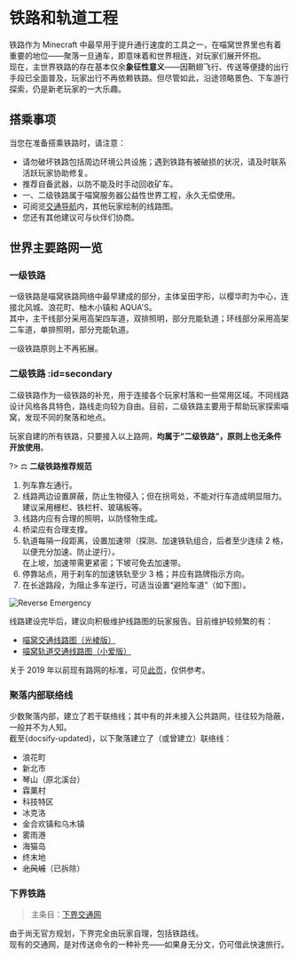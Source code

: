 # 铁路和轨道工程

铁路作为 Minecraft 中最早用于提升通行速度的工具之一，在喵窝世界里也有着重要的地位——聚落一旦通车，即意味着和世界相连，对玩家们展开怀抱。  
现在，主世界铁路的存在基本仅余**象征性意义**——因鞘翅飞行、传送等便捷的出行手段已全面普及，玩家出行不再依赖铁路。但尽管如此，沿途领略景色、下车游行探索，仍是新老玩家的一大乐趣。

## 搭乘事项

当您在准备搭乘铁路时，请注意：

- 请勿破坏铁路包括周边环境公共设施；遇到铁路有被破损的状况，请及时联系活跃玩家协助修复。
- 推荐自备武器，以防不能及时手动回收矿车。
- 一、二级铁路属于喵窝服务器公益性世界工程，永久无偿使用。
- 可阅览[交通导航](tutorial/map-navi)内，其他玩家绘制的线路图。
- 您还有其他建议可与伙伴们协商。

## 世界主要路网一览

### 一级铁路

一级铁路是喵窝铁路网络中最早建成的部分，主体呈田字形，以樱华町为中心，连接北风城、浪花町、柚木小镇和 AQUA'S。  
其中，主干线部分采用高架四车道，双排照明，部分充能轨道；环线部分采用高架二车道，单排照明，部分充能轨道。

一级铁路原则上不再拓展。

### 二级铁路 :id=secondary

二级铁路作为一级铁路的补充，用于连接各个玩家村落和一些常用区域。不同线路设计风格各具特色，路线走向较为自由。目前，二级铁路主要用于帮助玩家探索喵窝，发现不同的聚落和地点。

玩家自建的所有铁路，只要接入以上路网，**均属于“二级铁路”，原则上也无条件开放使用**。

?> :balance_scale: **二级铁路推荐规范**

1. 列车靠左通行。
1. 线路两边设置屏蔽，防止生物侵入；但在拐弯处，不能对行车造成明显阻力。  
建议采用栅栏、铁栏杆、玻璃板等。
1. 线路内应有合理的照明，以防怪物生成。
1. 桥梁应有合理支撑。
1. 轨道每隔一段距离，设置加速带（探测、加速铁轨组合，后者至少连续 2 格，以便充分加速、防止逆行）。  
在上坡，加速带需更紧密；下坡可免去加速带。
1. 停靠站点，用于刹车的加速铁轨至少 3 格；并应有路牌指示方向。
1. 在长途路段，为阻止多车逆行，可适当设置“避险车道”（如下图）。

![Reverse Emergency](../../assets/images/building-tutorial/railway-construction-standard/reverse-emergency.png)

线路建设完毕后，建议向积极维护线路图的玩家报告。目前维护较频繁的有：

- [喵窝交通线路图（光棱版）](tutorial/map-navi/railway-universal-len.md)
- [喵窝轨道交通线路图（小爱版）](tutorial/map-navi/railway-universal-Bersella.md)

关于 2019 年以前现有路网的标准，可见[此页](tutorial/building/railway-construction-standard)，仅供参考。

### 聚落内部联络线

少数聚落内部，建立了若干联络线；其中有的并未接入公共路网，往往较为隐蔽，一般并不为人知。  
截至{docsify-updated}，以下聚落建立了（或曾建立）联络线：

- 浪花町
- 新北市
- 琴山（原北溪台）
- 霖菓村
- 科技特区
- 冰克洛
- 金合欢镇和乌木镇
- 雾雨港
- 海猫岛
- 终末地
- ~~北风城~~（已拆除）

### 下界铁路

> 主条目：[下界交通网](nyaa/projects/nether-traffic.md)

由于尚无官方规划，下界完全由玩家自理，包括铁路线。  
现有的交通网，是对传送命令的一种补充——如果身无分文，仍可借此快速旅行。